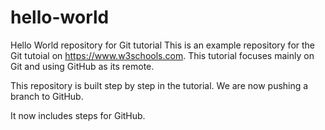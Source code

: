 # hello-world
Hello World repository for Git tutorial
This is an example repository for the Git tutoial on https://www.w3schools.com.
This tutorial focuses mainly on Git and using GitHub as its remote.

This repository is built step by step in the tutorial.
We are now pushing a branch to GitHub.

It now includes steps for GitHub. 
